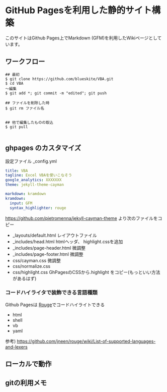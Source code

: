 # GitHub Pagesを利用した静的サイト構築

このサイトはGithub Pages上でMarkdown (GFM)を利用したWikiページとしています。

## ワークフロー

```shell 
## 最初
$ git clone https://github.com/blueskite/VBA.git
$ cd VBA
～編集
$ git add *; git commit -m "edited"; git push

## ファイルを削除した時
$ git rm ファイル名


## 他で編集したものの取込
$ git pull


```


## ghpages のカスタマイズ
設定ファイル _config.yml

```yaml
title: VBA 
tagline: Excel VBAを使いこなそう
google_analytics: XXXXXXX
theme: jekyll-theme-cayman

markdown: kramdown
kramdown:
  input: GFM
  syntax_highlighter: rouge
```

https://github.com/pietromenna/jekyll-cayman-theme より次のファイルをコピー

* _layouts/default.html  レイアウトファイル 
* _includes/head.html  htmlヘッダ、 highlight.cssを追加
* _includes/page-header.html  微調整
* _includes/page-footer.html 微調整
* css/cayman.css 微調整
* css/normalize.css
* css/highlight.css GhPagesのCSSから.highlight をコピー(もっといい方法があるはず)


### コードハイライタで装飾できる言語種類
Github Pagesは [Rouge](https://github.com/jneen/rouge)でコードハイライトできる

* html
* shell
* vb
* yaml

参考) https://github.com/jneen/rouge/wiki/List-of-supported-languages-and-lexers




## ローカルで動作



## gitの利用メモ

